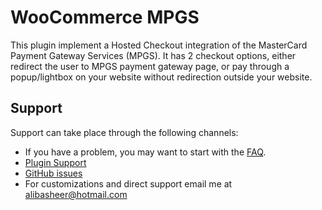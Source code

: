 # WooCommerce MPGS
This plugin implement a Hosted Checkout integration of the MasterCard Payment Gateway Services (MPGS). It has 2 checkout options, either redirect the user to MPGS payment gateway page, or pay through a popup/lightbox on your website without redirection outside your website.

## Support
Support can take place through the following channels:

* If you have a problem, you may want to start with the [FAQ](https://wordpress.org/plugins/woo-mpgs/#faq-header).
* [Plugin Support](https://wordpress.org/support/plugin/woo-mpgs/)
* [GitHub issues](https://github.com/alibasheer/woo-mpgs/issues)
* For customizations and direct support email me at alibasheer@hotmail.com